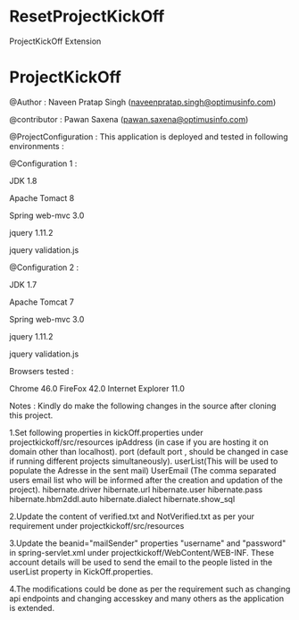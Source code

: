 # ResetProjectKickOff
ProjectKickOff Extension

# ProjectKickOff
@Author : Naveen Pratap Singh (naveenpratap.singh@optimusinfo.com)

@contributor : Pawan Saxena (pawan.saxena@optimusinfo.com)

@ProjectConfiguration : This application is deployed and tested in following environments :
 
 @Configuration 1 :
 
 JDK 1.8
 
 Apache Tomact 8
 
 Spring web-mvc 3.0
 
 jquery 1.11.2
 
 jquery validation.js
 
 
 @Configuration 2 :
 
 JDK 1.7
 
 Apache Tomcat 7
 
 Spring web-mvc 3.0
 
 jquery 1.11.2
 
 jquery validation.js
 
 
 Browsers tested : 
 
 Chrome 46.0
 FireFox 42.0
 Internet Explorer 11.0
 
 
Notes : Kindly do make the following changes  in the source after cloning this project.

1.Set following properties in kickOff.properties under projectkickoff/src/resources
  ipAddress (in case if you are hosting it on domain other than localhost).
  port (default port , should be changed in case if running different projects simultaneously).
  userList(This will be used to populate the Adresse in the sent mail)
  UserEmail (The comma separated users email list who will be informed after the creation and updation of the project).
  hibernate.driver
  hibernate.url
  hibernate.user
  hibernate.pass
  hibernate.hbm2ddl.auto
  hibernate.dialect
  hibernate.show_sql
  
  
2.Update the content of verified.txt and NotVerified.txt as per your requirement under projectkickoff/src/resources
  
3.Update the beanid="mailSender" properties "username" and "password" in spring-servlet.xml under projectkickoff/WebContent/WEB-INF.
  These account details will be used to send the email to the people listed in the userList property in KickOff.properties.

4.The modifications could be done as per the requirement such as changing api endpoints and changing accesskey and many others as the application is extended.
  
